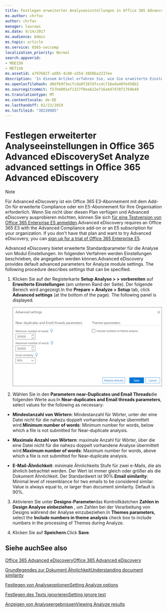 ```yaml
---
title: Festlegen erweiterter Analyseeinstellungen in Office 365 Advanced eDiscovery
ms.author: chrfox
author: chrfox
manager: laurawi
ms.date: 9/14/2017
ms.audience: Admin
ms.topic: article
ms.service: O365-seccomp
localization_priority: Normal
search.appverid:
- MOE150
- MET150
ms.assetid: a797682f-ad85-4c08-a354-3850ba2237ee
description: 'In diesem Artikel erfahren Sie, wie Sie erweiterte Einstellungen wie near-Duplicates, e-Mail-Threads und Designs für den Analyseprozess in Office 365 Advanced eDiscovery konfigurieren. '
ms.openlocfilehash: d8dfb9f3ecfcda0f267dfccdc716eda40fe450b2
ms.sourcegitcommit: f57b4001ef1327f0ea622e716a4d7d78f1769b49
ms.translationtype: MT
ms.contentlocale: de-DE
ms.lasthandoff: 02/23/2019
ms.locfileid: "30220085"
---
```

# <a name="set-analyze-advanced-settings-in-office-365-advanced-ediscovery"></a><span data-ttu-id="bc092-103">Festlegen erweiterter Analyseeinstellungen in Office 365 Advanced eDiscovery</span><span class="sxs-lookup"><span data-stu-id="bc092-103">Set Analyze advanced settings in Office 365 Advanced eDiscovery</span></span>

> [!NOTE]
> <span data-ttu-id="bc092-p101">Für Advanced eDiscovery ist ein Office 365 E3-Abonnement mit dem Add-On für erweiterte Compliance oder ein E5-Abonnement für Ihre Organisation erforderlich. Wenn Sie nicht über diesen Plan verfügen und Advanced eDiscovery ausprobieren möchten, können Sie sich [für eine Testversion von Office 365 Enterprise E5 anmelden](https://go.microsoft.com/fwlink/p/?LinkID=698279).</span><span class="sxs-lookup"><span data-stu-id="bc092-p101">Advanced eDiscovery requires an Office 365 E3 with the Advanced Compliance add-on or an E5 subscription for your organization. If you don't have that plan and want to try Advanced eDiscovery, you can [sign up for a trial of Office 365 Enterprise E5](https://go.microsoft.com/fwlink/p/?LinkID=698279).</span></span> 
  
<span data-ttu-id="bc092-p102">Advanced eDiscovery bietet erweiterte Standardparameter für die Analyse von Modul Einstellungen. Im folgenden Verfahren werden Einstellungen beschrieben, die angegeben werden können.</span><span class="sxs-lookup"><span data-stu-id="bc092-p102">Advanced eDiscovery provides default advanced parameters for Analyze module settings. The following procedure describes settings that can be specified.</span></span>
  
1. <span data-ttu-id="bc092-p103">Klicken Sie auf der Registerkarte **Setup Analyse \> \> vorbereiten** auf **Erweiterte Einstellungen** (am unteren Rand der Seite). Der folgende Bereich wird angezeigt.</span><span class="sxs-lookup"><span data-stu-id="bc092-p103">In the **Prepare \> Analyze \> Setup** tab, click **Advanced settings** (at the bottom of the page). The following panel is displayed.</span></span> 
    
    ![Analysieren erweiterter Einstellungen festlegen](media/c9ea3017-e19a-456b-a742-c3d07121a3f6.png)
  
2. <span data-ttu-id="bc092-111">Wählen Sie in den **Parametern near-Duplicates und Email Threads**die folgenden Werte aus:</span><span class="sxs-lookup"><span data-stu-id="bc092-111">In **Near-duplicates and Email threads parameters**, select values for the following as necessary:</span></span>
    
  - <span data-ttu-id="bc092-112">**Mindestanzahl von Wörtern**: Mindestanzahl für Wörter, unter der eine Datei nicht für die nahezu doppelt vorhandene Analyse übermittelt wird.</span><span class="sxs-lookup"><span data-stu-id="bc092-112">**Minimum number of words**: Minimum number for words, below which a file is not submitted for Near-duplicate analysis.</span></span> 
    
  - <span data-ttu-id="bc092-113">**Maximale Anzahl von Wörtern**: maximale Anzahl für Wörter, über die eine Datei nicht für die nahezu doppelt vorhandene Analyse übermittelt wird.</span><span class="sxs-lookup"><span data-stu-id="bc092-113">**Maximum number of words**: Maximum number for words, above which a file is not submitted for Near-duplicate analysis.</span></span>
    
  - <span data-ttu-id="bc092-p104">**E-Mail-Ähnlichkeit**: minimale Ähnlichkeits Stufe für zwei e-Mails, die als ähnlich betrachtet werden. Der Wert ist immer gleich oder größer als die Dokument Ähnlichkeit. Der Standardwert ist 90%.</span><span class="sxs-lookup"><span data-stu-id="bc092-p104">**Email similarity**: Minimal level of resemblance for two emails to be considered similar. Value is always equal to, or larger than document similarity. Default is 90%.</span></span>
    
3. <span data-ttu-id="bc092-117">Aktivieren Sie unter **Designs-Parameter**das Kontrollkästchen **Zahlen in Design Analyse einbeziehen** , um Zahlen bei der Verarbeitung von Designs während der Analyse einzubeziehen.</span><span class="sxs-lookup"><span data-stu-id="bc092-117">In **Themes parameters**, select the **Include numbers in theme analysis** check box to include numbers in the processing of Themes during Analyze.</span></span> 
    
4. <span data-ttu-id="bc092-118">Klicken Sie auf **Speichern**.</span><span class="sxs-lookup"><span data-stu-id="bc092-118">Click **Save**.</span></span> 
    
## <a name="see-also"></a><span data-ttu-id="bc092-119">Siehe auch</span><span class="sxs-lookup"><span data-stu-id="bc092-119">See also</span></span>

[<span data-ttu-id="bc092-120">Office 365 Advanced eDiscovery</span><span class="sxs-lookup"><span data-stu-id="bc092-120">Office 365 Advanced eDiscovery</span></span>](office-365-advanced-ediscovery.md)
  
[<span data-ttu-id="bc092-121">Grundlegendes zur Dokument Ähnlichkeit</span><span class="sxs-lookup"><span data-stu-id="bc092-121">Understanding document similarity</span></span>](understand-document-similarity-in-advanced-ediscovery.md)
  
[<span data-ttu-id="bc092-122">Festlegen von Analyseoptionen</span><span class="sxs-lookup"><span data-stu-id="bc092-122">Setting Analyze options</span></span>](set-analyze-options-in-advanced-ediscovery.md)
  
[<span data-ttu-id="bc092-123">Festlegen des Texts ignorieren</span><span class="sxs-lookup"><span data-stu-id="bc092-123">Setting ignore text</span></span>](set-ignore-text-in-advanced-ediscovery.md)
  
[<span data-ttu-id="bc092-124">Anzeigen von Analyseergebnissen</span><span class="sxs-lookup"><span data-stu-id="bc092-124">Viewing Analyze results</span></span>](view-analyze-results-in-advanced-ediscovery.md)

